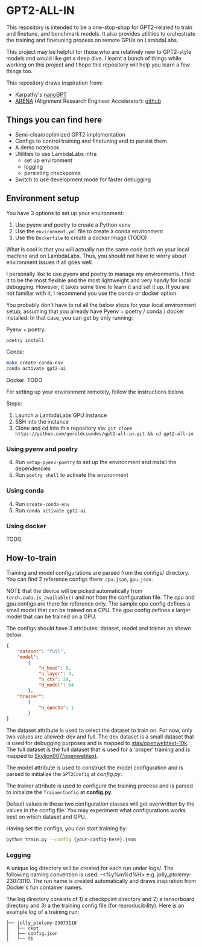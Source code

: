# GPT2-ALL-IN

This repository is intended to be a one-stop-shop for GPT2-related to train and finetune, and benchmark models. It also provides utilities to orchestrate the training and finetuning process on remote GPUs on LambdaLabs.

This project may be helpful for those who are relatively new to GPT2-style models and would like get a deep dive. I learnt a bunch of things while working on this project and I hope this repository will help you learn a few things too.

This repository draws inspiration from:
- Karpathy's [nanoGPT](https://github.com/karpathy/nanoGPT)
- [ARENA](https://www.arena.education/) (Alignment Research Engineer Accelerator): [github](https://github.com/callummcdougall/ARENA_2.0)

## Things you can find here

- Semi-clean/optimized GPT2 implementation
- Configs to control training and finetuning and to persist them
- A demo notebook
- Utilities to use LambdaLabs infra
    - set up environment
    - logging
    - persisting checkpoints
- Switch to use development mode for faster debugging

## Environment setup
You have 3 options to set up your environment:
1. Use pyenv and poetry to create a Python venv
1. Use the `environment.yml` file to create a conda environment
1. Use the `Dockerfile` to create a docker image (TODO)

What is cool is that you will actually run the same code both on your local machine and on LambdaLabs. Thus, you should not have to worry about environment issues if all goes well.

I personally like to use pyenv and poetry to manage my environments. I find it to be the most flexible and the most lightweight and very handy for local debugging. However, it takes some time to learn it and set it up. If you are not familiar with 
it, I recommend you use the conda or docker option.

You probably don't have to rul all the below steps for your local environment setup, assuming that you already have Pyenv + poetry / conda / docker installed. In that case, you can get by only running:

Pyenv + poetry:
```bash
poetry install
```

Conda:
```bash
make create-conda-env
conda activate gpt2-ai
```

Docker: TODO

For setting up your environment remotely, follow the instructions below.

Steps:
1. Launch a LambdaLabs GPU instance
2. SSH into the instance
3. Clone and cd into this repository via: `git clone https://github.com/geroldcsendes/gpt2-all-in.git && cd gpt2-all-in`

### Using pyenv and poetry
4. Run `setup-pyenv-poetry` to set up the environment and install the dependencies
5. Run `poetry shell` to activate the environment

### Using conda
4. Run `create-conda-env`
5. Run `conda activate gpt2-ai`

### Using docker
TODO

## How-to-train
Training and model configurations are parsed from the configs/ directory. You can find 2 reference configs there: `cpu.json`,  `gpu.json`.

NOTE that the device will be picked automatically from `torch.cuda.is_available()` and not from the configuration file. The cpu and gpu configs are there for reference only. The sample cpu config defines a small model that can be trained on a CPU. The gpu config defines a larger model that can be trained on a GPU.

The configs should have 3 attributes: dataset, model and trainer as shown below:

```json
{
    "dataset": "full",
    "model": 
        {
            "n_head": 8,
            "n_layer": 4,
            "n_ctx": 24,
            "d_model": 64
        },
    "trainer":
        {
            "n_epochs": 1
        }
}
```

The dataset attribute is used to select the dataset to train on. For now, only two values are allowed: dev and full. The dev dataset is a small dataset that is used for debugging purposes and is mapped to [stas/openwebtext-10k](https://huggingface.co/datasets/stas/openwebtext-10k). The full dataset is the full dataset that is used for a 'proper' training and is mapped to [Skylion007/openwebtext](https://huggingface.co/datasets/Skylion007/openwebtext).

The model attribute is used to construct the model configuration and is parsed to initialize the `GPT2Config` at _config.py_. 

The trainer attribute is used to configure the training process and is parsed to initialize the `TrainerConfig` at __config.py__. 

Default values in these two configuration classes will get overwritten by the values in the config file. You may experiment what configurations works best on which dataset and GPU.

Having set the configs, you can start training by:
```bash
python train.py --config {your-config-here}.json
```

### Logging
A unique log directory will be created for each run under logs/. The following naming convention is used: <run-name>-<%y%m%d%H> e.g. jolly_ptolemy-23073110. The run name is created automatically and draws inspiration from Docker's fun container names. 

The log directory consists of 1) a checkpoint directory and 2) a tensorboard directory and 3) a the training config file (for reproducibility). Here is an example log of a training run:

```
├── jolly_ptolemy-23073110
│   ├── ckpt
│   ├── config.json
│   └── tb
```